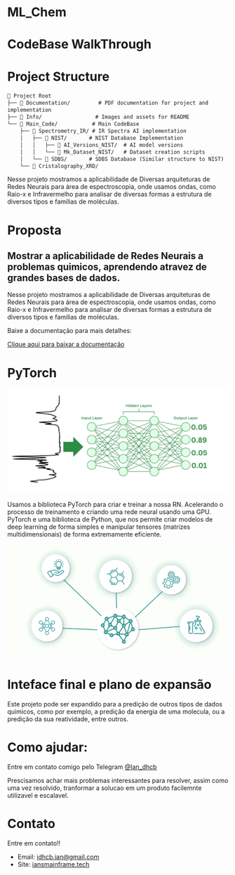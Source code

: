 # ML_Chem

# CodeBase WalkThrough
# Project Structure

```tree
📁 Project Root
├── 📄 Documentation/         # PDF documentation for project and implementation
├── 📁 Info/                 # Images and assets for README
└── 📁 Main_Code/           # Main CodeBase
    ├── 📁 Spectrometry_IR/ # IR Spectra AI implementation
    │   ├── 📁 NIST/       # NIST Database Implementation
    │   │   ├── 📁 AI_Versions_NIST/  # AI model versions
    │   │   └── 📁 Mk_Dataset_NIST/   # Dataset creation scripts
    │   └── 📁 SDBS/       # SDBS Database (Similar structure to NIST)
    └── 📁 Cristalography_XRD/
```


Nesse projeto mostramos a aplicabilidade de Diversas arquiteturas de Redes Neurais para área de espectroscopia, onde usamos ondas, como Raio-x e  Infravermelho para analisar de diversas formas a estrutura de diversos tipos e famílias de moléculas. 

# Proposta

## Mostrar a aplicabilidade de Redes Neurais a problemas quimicos, aprendendo atravez de grandes bases de dados.

Nesse projeto mostramos a aplicabilidade de Diversas arquiteturas de Redes Neurais para área de espectroscopia, onde usamos ondas, como Raio-x e  Infravermelho para analisar de diversas formas a estrutura de diversos tipos e famílias de moléculas. 

Baixe a documentação para mais detalhes: 

[Clique aqui para baixar a documentação](Documentation/Documentation.pdf?raw=true)

# PyTorch

![Alt text](Info/NN.png)


Usamos a biblioteca PyTorch para criar e treinar a nossa RN. Acelerando o processo de treinamento e criando uma rede neural usando uma GPU. PyTorch e uma biblioteca de Python, que nos permite criar modelos de deep learning de forma simples e manipular tensores (matrizes multidimensionais) de forma extremamente eficiente.


![Alt text](Info/Chem.png)

# Inteface final e plano de expansão


Este projeto pode ser expandido para a predição de outros tipos de dados quimicos, como por exemplo, a predição da energia de uma molecula, ou a predição da sua reatividade, entre outros. 


# Como ajudar:

Entre em contato comigo pelo Telegram [@Ian_dhcb](https://t.me/Ian_dhcb)

Prescisamos achar mais problemas interessantes para resolver, assim como uma vez resolvido, tranformar a solucao em um produto facilemnte utilizavel e escalavel.


# Contato

Entre em contato!!

- Email: idhcb.ian@gmail.com
- Site: [iansmainframe.tech](http://iansmainframe.tech)

